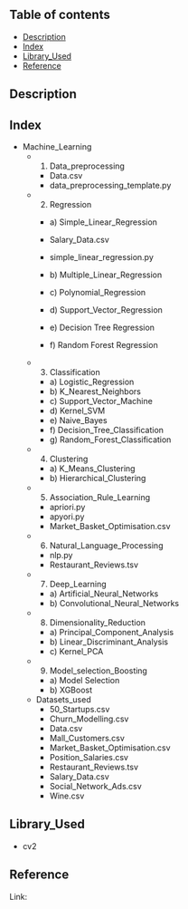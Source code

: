 ## Table of contents
* [Description](#description)
* [Index](#index)
* [Library_Used](#library_used)
* [Reference](#reference)

## Description


## Index
* Machine_Learning
  * 1) Data_preprocessing
      * Data.csv
      * data_preprocessing_template.py
  * 2) Regression
      * a) Simple_Linear_Regression
       * Salary_Data.csv
       * simple_linear_regression.py
      * b) Multiple_Linear_Regression
          
      * c) Polynomial_Regression
      * d) Support_Vector_Regression
      * e) Decision Tree Regression
      * f) Random Forest Regression
  * 3) Classification
    * a) Logistic_Regression
    * b) K_Nearest_Neighbors
    * c) Support_Vector_Machine
    * d) Kernel_SVM
    * e) Naive_Bayes
    * f) Decision_Tree_Classification
    * g) Random_Forest_Classification
  * 4) Clustering
    * a) K_Means_Clustering
    * b) Hierarchical_Clustering
  * 5) Association_Rule_Learning
    * apriori.py
    * apyori.py
    * Market_Basket_Optimisation.csv
  * 6) Natural_Language_Processing
    * nlp.py
    * Restaurant_Reviews.tsv
  * 7) Deep_Learning
    * a) Artificial_Neural_Networks
    * b) Convolutional_Neural_Networks
  * 8) Dimensionality_Reduction
    * a) Principal_Component_Analysis
    * b) Linear_Discriminant_Analysis
    * c) Kernel_PCA
  * 9) Model_selection_Boosting
    * a) Model Selection
    * b) XGBoost
  * Datasets_used
    * 50_Startups.csv
    * Churn_Modelling.csv
    * Data.csv
    * Mall_Customers.csv
    * Market_Basket_Optimisation.csv
    * Position_Salaries.csv
    * Restaurant_Reviews.tsv
    * Salary_Data.csv
    * Social_Network_Ads.csv
    * Wine.csv
    

## Library_Used
* cv2

## Reference

Link:


